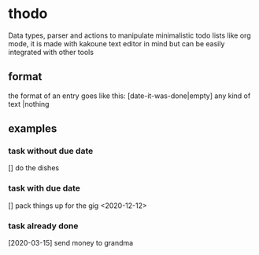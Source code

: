 # thodo

Data types, parser and actions to manipulate minimalistic todo lists like
org mode, it is made with kakoune text editor in mind but can be easily 
integrated with other tools

## format
the format of an entry goes like this:
[date-it-was-done|empty] any kind of text <due-date>|nothing  

## examples
### task without due date
[] do the dishes 
### task with due date
[] pack things up for the gig <2020-12-12> 
### task already done
[2020-03-15] send money to grandma
